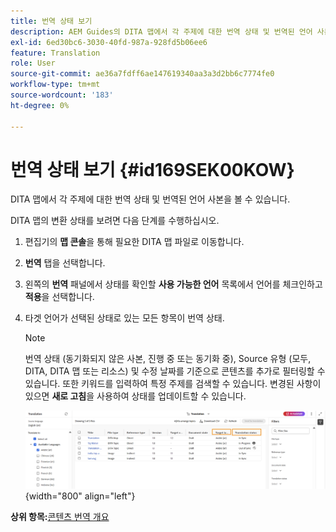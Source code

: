 ```yaml
---
title: 번역 상태 보기
description: AEM Guides의 DITA 맵에서 각 주제에 대한 번역 상태 및 번역된 언어 사본을 보는 방법에 대해 알아봅니다.
exl-id: 6ed30bc6-3030-40fd-987a-928fd5b06ee6
feature: Translation
role: User
source-git-commit: ae36a7fdff6ae147619340aa3a3d2bb6c7774fe0
workflow-type: tm+mt
source-wordcount: '183'
ht-degree: 0%

---
```


# 번역 상태 보기 {#id169SEK00KOW}

DITA 맵에서 각 주제에 대한 번역 상태 및 번역된 언어 사본을 볼 수 있습니다.

DITA 맵의 변환 상태를 보려면 다음 단계를 수행하십시오.

1. 편집기의 **맵 콘솔**&#x200B;을 통해 필요한 DITA 맵 파일로 이동합니다.
1. **번역** 탭을 선택합니다.
1. 왼쪽의 **번역** 패널에서 상태를 확인할 **사용 가능한 언어** 목록에서 언어를 체크인하고 **적용**&#x200B;을 선택합니다.
1. 타겟 언어가 선택된 상태로 있는 모든 항목이   번역 상태.

   >[!NOTE]
   >
   > 번역 상태 \(동기화되지 않은 사본, 진행 중 또는 동기화 중\), Source 유형 \(모두, DITA, DITA 맵 또는 리소스\) 및 수정 날짜를 기준으로 콘텐츠를 추가로 필터링할 수 있습니다. 또한 키워드를 입력하여 특정 주제를 검색할 수 있습니다. 변경된 사항이 있으면 **새로 고침**&#x200B;을 사용하여 상태를 업데이트할 수 있습니다.

   ![](images/translation-status-new.png){width="800" align="left"}

**상위 항목:**[&#x200B;콘텐츠 번역 개요](translation.md)
